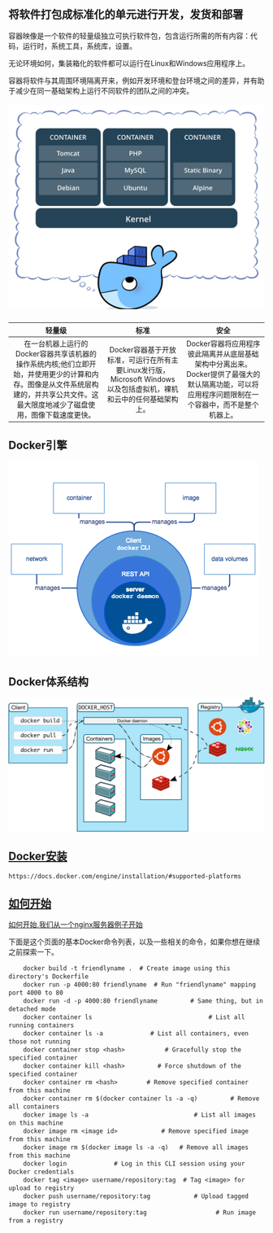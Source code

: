 ## 将软件打包成标准化的单元进行开发，发货和部署

容器映像是一个软件的轻量级独立可执行软件包，包含运行所需的所有内容：代码，运行时，系统工具，系统库，设置。

无论环境如何，集装箱化的软件都可以运行在Linux和Windows应用程序上。

容器将软件与其周围环境隔离开来，例如开发环境和登台环境之间的差异，并有助于减少在同一基础架构上运行不同软件的团队之间的冲突。

##### ![](/assets/about-docker.png)

| 轻量级 | 标准 | 安全 |
| :---: | :---: | :---: |
| 在一台机器上运行的Docker容器共享该机器的操作系统内核;他们立即开始，并使用更少的计算和内存。图像是从文件系统层构建的，并共享公共文件。这最大限度地减少了磁盘使用，图像下载速度更快。 | Docker容器基于开放标准，可运行在所有主要Linux发行版，Microsoft Windows以及包括虚拟机，裸机和云中的任何基础架构上。 | Docker容器将应用程序彼此隔离并从底层基础架构中分离出来。Docker提供了最强大的默认隔离功能，可以将应用程序问题限制在一个容器中，而不是整个机器上。 |

## Docker引擎
![](/assets/engine-components-flow.png)


## Docker体系结构

![](/assets/Docker体系结构.svg)

## [Docker安装](https://docs.docker.com/engine/installation/#supported-platforms)

    https://docs.docker.com/engine/installation/#supported-platforms

## [如何开始](/share/examples/nginx/README.md "如何开始")

[如何开始,我们从一个nginx服务器例子开始](/share/examples/nginx/README.md "如何开始")



下面是这个页面的基本Docker命令列表，以及一些相关的命令，如果你想在继续之前探索一下。

        docker build -t friendlyname .  # Create image using this directory's Dockerfile
        docker run -p 4000:80 friendlyname  # Run "friendlyname" mapping port 4000 to 80
        docker run -d -p 4000:80 friendlyname         # Same thing, but in detached mode
        docker container ls                                # List all running containers
        docker container ls -a             # List all containers, even those not running
        docker container stop <hash>           # Gracefully stop the specified container
        docker container kill <hash>         # Force shutdown of the specified container
        docker container rm <hash>        # Remove specified container from this machine
        docker container rm $(docker container ls -a -q)         # Remove all containers
        docker image ls -a                             # List all images on this machine
        docker image rm <image id>            # Remove specified image from this machine
        docker image rm $(docker image ls -a -q)   # Remove all images from this machine
        docker login             # Log in this CLI session using your Docker credentials
        docker tag <image> username/repository:tag  # Tag <image> for upload to registry
        docker push username/repository:tag            # Upload tagged image to registry
        docker run username/repository:tag                   # Run image from a registry






